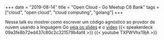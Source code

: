 +++
date = "2019-08-14"
title = "Open Cloud - Go Meetup C6 Bank"
tags = ["cloud", "open cloud", "cloud computing", "golang"]
+++

Nessa talk eu mostrei como escrever um código agnóstico ao provdor de nuvem usando a linguagem Go [veja os slides](https://speakerdeck.com/felipeweb/open-cloud) e o [video](https://www.youtube.com/watch?v=TXPWVhx19jA)
{{< speakerdeck 09a3fe8b72ed437c80c2c321579b4af4 >}}
{{< youtube TXPWVhx19jA >}}